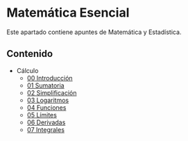 # Matemática Esencial

Este apartado contiene apuntes de Matemática y Estadística.

## Contenido

- Cálculo
    - [00 Introducción](01_Cálculo/00_Introducción.ipynb)
    - [01 Sumatoria](01_Cálculo/01_Sumatoria.ipynb)
    - [02 Simplificación](01_Cálculo/02_Simplificación.ipynb)
    - [03 Logaritmos](01_Cálculo/03_Logaritmos.ipynb)
    - [04 Funciones](01_Cálculo/04_Funciones.ipynb)
    - [05 Límites](01_Cálculo/05_Limites.ipynb)
    - [06 Derivadas](01_Cálculo/06_Derivadas.ipynb)
    - [07 Integrales](01_Cálculo/07_Integrales.ipynb)